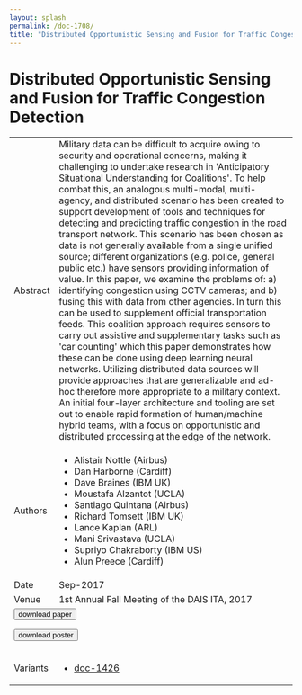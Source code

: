 ```yaml
---
layout: splash
permalink: /doc-1708/
title: "Distributed Opportunistic Sensing and Fusion for Traffic Congestion Detection"
---
```


# Distributed Opportunistic Sensing and Fusion for Traffic Congestion Detection

<table>
    <tbody>
    <tr>
        <td>Abstract</td>
        <td>Military data can be difficult to acquire owing to security and operational concerns, making it challenging to undertake research in 'Anticipatory Situational Understanding for Coalitions'. To help combat this, an analogous multi-modal, multi-agency, and distributed scenario has been created to support development of tools and techniques for detecting and predicting traffic congestion in the road transport network. This scenario has been chosen as data is not generally available from a single unified source; different organizations (e.g. police, general public etc.) have sensors providing information of value. In this paper, we examine the problems of: a) identifying congestion using CCTV cameras; and b) fusing this with data from other agencies. In turn this can be used to supplement official transportation feeds. This coalition approach requires sensors to carry out assistive and supplementary tasks such as 'car counting' which this paper demonstrates how these can be done using deep learning neural networks. Utilizing distributed data sources will provide approaches that are generalizable and ad-hoc therefore more appropriate to a military context. An initial four-layer architecture and tooling are set out to enable rapid formation of human/machine hybrid teams, with a focus on opportunistic and distributed processing at the edge of the network.</td>
    </tr>
    <tr>
        <td>Authors</td>
        <td>
            <ul>
                <li>Alistair Nottle (Airbus)</li>
                <li>Dan Harborne (Cardiff)</li>
                <li>Dave Braines (IBM UK)</li>
                <li>Moustafa Alzantot (UCLA)</li>
                <li>Santiago Quintana (Airbus)</li>
                <li>Richard Tomsett (IBM UK)</li>
                <li>Lance Kaplan (ARL)</li>
                <li>Mani Srivastava (UCLA)</li>
                <li>Supriyo Chakraborty (IBM US)</li>
                <li>Alun Preece (Cardiff)</li>
            </ul>
        </td>
    </tr>
    <tr>
        <td>Date</td>
        <td>Sep-2017</td>
    </tr>
    <tr>
        <td>Venue</td>
        <td>1st Annual Fall Meeting of the DAIS ITA, 2017</td>
    </tr>
        <tr>
            <td colspan="2">
                <form method="get" action="https://dais-ita.org/sites/default/files/S_029-paper.pdf">
                    <button type="submit">download paper</button>
                </form>
                <form method="get" action="https://dais-ita.org/sites/default/files/S_029-poster.pdf">
                    <button type="submit">download poster</button>
                </form>
            </td>
        </tr>
        <tr>
            <td>Variants</td>
            <td>
                <ul>
                    <li><a href="${varId}">doc-1426</a></li>
                </ul>
            </td>
        </tr>
    </tbody>
</table>

